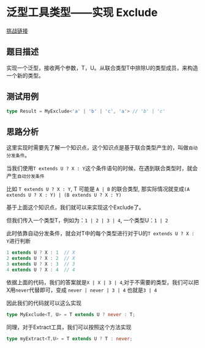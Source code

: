 # 泛型工具类型——实现 Exclude

[挑战链接](https://github.com/type-challenges/type-challenges/blob/main/questions/00043-easy-exclude/README.zh-CN.md)

## 题目描述

实现一个泛型，接收两个参数，T，U。从联合类型T中排除U的类型成员，来构造一个新的类型。

## 测试用例

```ts
type Result = MyExclude<'a' | 'b' | 'c', 'a'> // 'b' | 'c'
```
## 思路分析

这里实现时需要先了解一个知识点，这个知识点是基于联合类型产生的，叫做`自动分发条件`。

当我们使用`T extends U ? X : Y`这个条件语句的时候，在遇到联合类型时，就会产生`自动分发条件`

比如 `T extends U ? X : Y`, T 可能是 `A | B` 的联合类型, 那实际情况就变成`(A extends U ? X : Y) | (B extends U ? X : Y)`

基于上面这个知识点，我们就可以来实现这个Exclude了。

但我们传入一个类型T，例如为：`1 | 2 | 3 | 4`, 一个类型U：`1 | 2`

此时依靠自动分发条件，就会对T中的每个类型进行对于U的`T extends U ? X : Y`进行判断

```ts
1 extends U ? X : 1  // X
2 extends U ? X : 2  // X
3 extends U ? X : 3  // 3
4 extends U ? X : 4  // 4
```

依据上面的代码，我们的答案就是`X | X | 3 | 4`,对于不需要的类型，我们可以把X用`never`代替即可，变成 `never | never | 3 | 4` 也就是`3 | 4` 

因此我们的代码就可以这么实现

```ts
type MyExclude<T, U> = T extends U ? never : T;  
```

同理，对于Extract工具，我们可以按照这个方法实现
```ts
type myExtract<T,U> = T extends U ? T : never;
```
